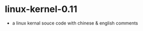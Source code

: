 linux-kernel-0.11
=================

* a linux kernal souce code with chinese &amp; english comments
